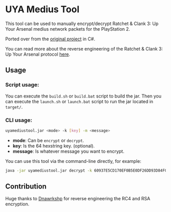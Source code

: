 # UYA Medius Tool

This tool can be used to manually encrypt/decrypt Ratchet & Clank 3: Up Your Arsenal
medius network packets for the PlayStation 2.

Ported over from the [original project](https://github.com/Dnawrkshp/uya-medius-encryption) in C#.

You can read more about the reverse engineering of the Ratchet & Clank 3: Up Your Arsenal
protocol [here](https://wiki.hashsploit.net/Ratchet_and_Clank_3:Protocol).

## Usage

### Script usage:

You can execute the `build.sh` or `build.bat` script to build the jar. Then
you can execute the `launch.sh` or `launch.bat` script to run the jar located in `target/`.

### CLI usage:

```bash
uyamediustool.jar <mode> -k [key] -m <message>
```
- **mode**: Can be `encrypt` or `decrypt`.
- **key**: Is the 64 hexstring key. (optional).
- **message**: Is whatever message you want to encrypt.

You can use this tool via the command-line directly, for example:

```bash
java -jar uyamediustool.jar decrypt -k 60937E5CD170EF0B5E0DF26DD93D84F04723CEDA8946886A329C8BE407D82EFADB383517D488448D5CA6F5D5F0204DC7BF5100528CE0373B7FDE1AA379D59486 -p 871700cdebc0747f0f52caad4b42ae74300f7d67bcd64f3eb158ed62a087
```

## Contribution
Huge thanks to [Dnawrkshp](https://github.com/Dnawrkshp) for reverse engineering the RC4 and RSA encryption.

